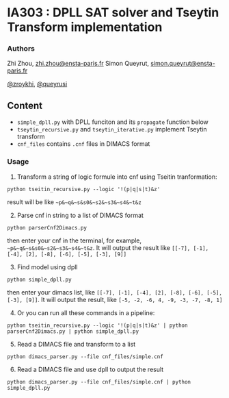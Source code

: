 IA303 : DPLL SAT solver and Tseytin Transform implementation
====

### Authors
Zhi Zhou, <zhi.zhou@ensta-paris.fr>
 Simon Queyrut,  <simon.queyrut@ensta-paris.fr>
 
 [@zroykhi](https://github.com/zroykhi), [@queyrusi][github] 

[github]: http://github.com/queyrusi


## Content
+ `simple_dpll.py` with DPLL funciton and its `propagate` function below
+ `tseytin_recursive.py` and `tseytin_iterative.py` implement Tseytin transform
+ `cnf_files` contains `.cnf` files in DIMACS format

### Usage 

1. Transform a string of logic formule into cnf using Tseitin tranformation:
```
python tseitin_recursive.py --logic '!(p|q|s|t)&z'
```
result will be like `~p&~q&~s&s0&~s2&~s3&~s4&~t&z`

2. Parse cnf in string to a list of DIMACS format
```
python parserCnf2Dimacs.py
```
then enter your cnf in the terminal, for example, `~p&~q&~s&s0&~s2&~s3&~s4&~t&z`. It will output the result like `[[-7], [-1], [-4], [2], [-8], [-6], [-5], [-3], [9]]`

3. Find model using dpll
```
python simple_dpll.py
```
then enter your dimacs list, like `[[-7], [-1], [-4], [2], [-8], [-6], [-5], [-3], [9]]`. It will output the result, like `[-5, -2, -6, 4, -9, -3, -7, -8, 1]`

4. Or you can run all these commands in a pipeline:
```
python tseitin_recursive.py --logic '!(p|q|s|t)&z' | python parserCnf2Dimacs.py | python simple_dpll.py
```

5. Read a DIMACS file and transform to a list
```
python dimacs_parser.py --file cnf_files/simple.cnf
```

6. Read a DIMACS file and use dpll to output the result
```
python dimacs_parser.py --file cnf_files/simple.cnf | python simple_dpll.py
```